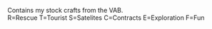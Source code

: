 Contains my stock crafts from the VAB.  
R=Rescue
T=Tourist
S=Satelites
C=Contracts
E=Exploration
F=Fun
